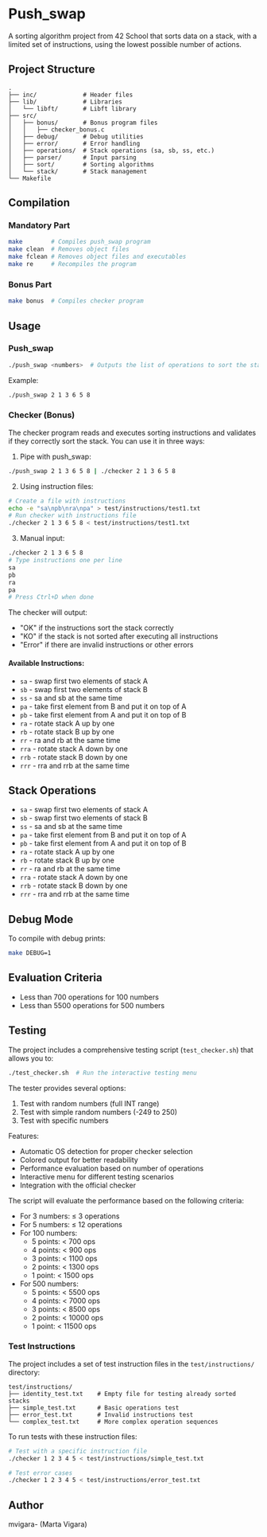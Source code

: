 # Push_swap

A sorting algorithm project from 42 School that sorts data on a stack, with a limited set of instructions, using the lowest possible number of actions.

## Project Structure

```
.
├── inc/             # Header files
├── lib/             # Libraries
│   └── libft/       # Libft library
├── src/            
│   ├── bonus/       # Bonus program files
│   │   ├── checker_bonus.c
│   ├── debug/       # Debug utilities
│   ├── error/       # Error handling
│   ├── operations/  # Stack operations (sa, sb, ss, etc.)
│   ├── parser/      # Input parsing
│   ├── sort/        # Sorting algorithms
│   └── stack/       # Stack management
└── Makefile
```

## Compilation

### Mandatory Part
```bash
make        # Compiles push_swap program
make clean  # Removes object files
make fclean # Removes object files and executables
make re     # Recompiles the program
```

### Bonus Part
```bash
make bonus  # Compiles checker program
```

## Usage

### Push_swap
```bash
./push_swap <numbers>  # Outputs the list of operations to sort the stack
```

Example:
```bash
./push_swap 2 1 3 6 5 8
```

### Checker (Bonus)
The checker program reads and executes sorting instructions and validates if they correctly sort the stack. You can use it in three ways:

1. Pipe with push_swap:
```bash
./push_swap 2 1 3 6 5 8 | ./checker 2 1 3 6 5 8
```

2. Using instruction files:
```bash
# Create a file with instructions
echo -e "sa\npb\nra\npa" > test/instructions/test1.txt
# Run checker with instructions file
./checker 2 1 3 6 5 8 < test/instructions/test1.txt
```

3. Manual input:
```bash
./checker 2 1 3 6 5 8
# Type instructions one per line
sa
pb
ra
pa
# Press Ctrl+D when done
```

The checker will output:
- "OK" if the instructions sort the stack correctly
- "KO" if the stack is not sorted after executing all instructions
- "Error" if there are invalid instructions or other errors

#### Available Instructions:
- `sa` - swap first two elements of stack A
- `sb` - swap first two elements of stack B
- `ss` - sa and sb at the same time
- `pa` - take first element from B and put it on top of A
- `pb` - take first element from A and put it on top of B
- `ra` - rotate stack A up by one
- `rb` - rotate stack B up by one
- `rr` - ra and rb at the same time
- `rra` - rotate stack A down by one
- `rrb` - rotate stack B down by one
- `rrr` - rra and rrb at the same time

## Stack Operations

- `sa` - swap first two elements of stack A
- `sb` - swap first two elements of stack B
- `ss` - sa and sb at the same time
- `pa` - take first element from B and put it on top of A
- `pb` - take first element from A and put it on top of B
- `ra` - rotate stack A up by one
- `rb` - rotate stack B up by one
- `rr` - ra and rb at the same time
- `rra` - rotate stack A down by one
- `rrb` - rotate stack B down by one
- `rrr` - rra and rrb at the same time

## Debug Mode

To compile with debug prints:
```bash
make DEBUG=1
```

## Evaluation Criteria

- Less than 700 operations for 100 numbers
- Less than 5500 operations for 500 numbers

## Testing

The project includes a comprehensive testing script (`test_checker.sh`) that allows you to:

```bash
./test_checker.sh  # Run the interactive testing menu
```

The tester provides several options:
1. Test with random numbers (full INT range)
2. Test with simple random numbers (-249 to 250)
3. Test with specific numbers

Features:
- Automatic OS detection for proper checker selection
- Colored output for better readability
- Performance evaluation based on number of operations
- Interactive menu for different testing scenarios
- Integration with the official checker

The script will evaluate the performance based on the following criteria:
- For 3 numbers: ≤ 3 operations
- For 5 numbers: ≤ 12 operations
- For 100 numbers:
  * 5 points: < 700 ops
  * 4 points: < 900 ops
  * 3 points: < 1100 ops
  * 2 points: < 1300 ops
  * 1 point: < 1500 ops
- For 500 numbers:
  * 5 points: < 5500 ops
  * 4 points: < 7000 ops
  * 3 points: < 8500 ops
  * 2 points: < 10000 ops
  * 1 point: < 11500 ops

### Test Instructions
The project includes a set of test instruction files in the `test/instructions/` directory:

```
test/instructions/
├── identity_test.txt    # Empty file for testing already sorted stacks
├── simple_test.txt      # Basic operations test
├── error_test.txt       # Invalid instructions test
└── complex_test.txt     # More complex operation sequences
```

To run tests with these instruction files:
```bash
# Test with a specific instruction file
./checker 1 2 3 4 5 < test/instructions/simple_test.txt

# Test error cases
./checker 1 2 3 4 5 < test/instructions/error_test.txt
```

## Author

mvigara- (Marta Vigara)